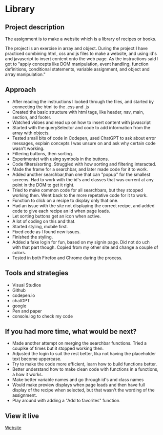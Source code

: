 # Library

## Project description
The assignment is to make a website which is a library of recipes or books.

The project is an exercise in array and object. During the project I have practiced combining html, css and js files to make a website, and using id's and javascript to insert content onto the web page. As the instructions said I got to "apply concepts like DOM manipulation, event handling, function definitions, conditional statements, variable assignment, and object and array manipulation."

## Approach
- After reading the instructions I looked through the files, and started by connecting the html to the .css and .js
- Created the basic structure with html tags, like header, nav, main, section, and footer.
- Watched vidoes and read up on how to insert content with javascript
- Started with the querySelector and code to add information from the array with objects.
- Tested small bits of code in Codepen, used ChatGPT to ask about error messages, explain concepts I was unsure on and ask why certain code wasn't working.
- Filtering buttons, then sorting.
- Experimentet with using symbols in the buttons.
- Code filters/sorting. Struggled with how sorting and filtering interacted.
- Made the frame for a searchbar, and later made code for it to work.
- Added another searchbar,than one that can "popup" for the smallest screens. Had to work with the id's and classes that was current at any point in the DOM to get it right.
- Tried to make common code for all searchbars, but they stopped working then. Went back to the more repetative code for it to work.
- Function to click on a recipe to display only that one.
- Had an issue with the site not displaying the correct recipe, and added code to give each recipe an id when page loads.
- Let sorting buttons get an icon when active.
- A lot of coding on this and that.
- Started styling, mobile first.
- Fixed code as I found new issues.
- Finished the styling.
- Added a fake login for fun, based on my signin page. Did not do uch with that part though. Copied from my other site and change a couple of colors.
- Tested in both Firefox and Chrome during the process.

## Tools and strategies
- Visual Studios
- Github
- codepen.io
- chatGPT
- google
- Pen and paper
- console.log to check my code


## If you had more time, what would be next?
- Made another attempt on merging the searchbar functions. Tried a couplke of times but it stopped working then.
- Adjusted the login to suit the rest better, lika not having the placeholder text become uppercase.
- Try to make the code more efficient, learn how to build functions better.
- Better understand how to make clean code with functions in a functions, a how it works.
- Make better variable names and go through id's and class names
- Would make preview displays when page loads and then have full display of the recipe when selected, but that wasn't the wording of the assignment.
- Play around with adding a "Add to favorites" function.

## View it live
[Website](https://lindas-recipes.netlify.app/)
